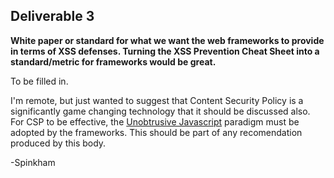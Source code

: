 ## **Deliverable 3**

**White paper or standard for what we want the web frameworks to provide
in terms of XSS defenses. Turning the XSS Prevention Cheat Sheet into a
standard/metric for frameworks would be great.**

To be filled in.

I'm remote, but just wanted to suggest that Content Security Policy is a
significantly game changing technology that it should be discussed also.
For CSP to be effective, the [Unobtrusive
Javascript](http://en.wikipedia.org/wiki/Unobtrusive_JavaScript)
paradigm must be adopted by the frameworks. This should be part of any
recomendation produced by this body.

\-Spinkham